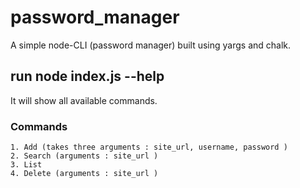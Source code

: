 # password_manager

A simple node-CLI (password manager) built using yargs and chalk.

## run node index.js --help

It will show all available commands.

### Commands

    1. Add (takes three arguments : site_url, username, password )
    2. Search (arguments : site_url )
    3. List
    4. Delete (arguments : site_url )
